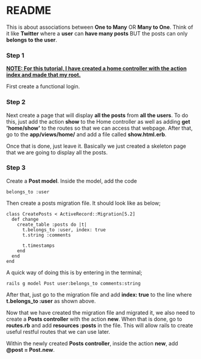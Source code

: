 # README
This is about associations between <strong>One to Many</strong> OR <strong>Many to One</strong>. Think of it like <strong>Twitter</strong> where a <strong>user</strong> can <strong>have many posts</strong> BUT the posts can only <strong>belongs to the user</strong>.

<h3>Step 1</h3>
<u><strong>NOTE: For this tutorial, I have created a home controller with the action index and made that my root.</strong></u>

First create a functional login.

<h3>Step 2</h3>

Next create a page that will display <strong>all the posts</strong> from <strong>all the users</strong>. To do this, just add the action <strong>show</strong> to the Home controller as well as adding <strong>get 'home/show'</strong> to the routes so that we can access that webpage. After that, go to the <strong>app/views/home/</strong> and add a file called <strong>show.html.erb</strong>.

Once that is done, just leave it. Basically we just created a skeleton page that we are going to display all the posts.

<h3>Step 3</h3>

Create a <strong>Post model</strong>. Inside the model, add the code

    belongs_to :user

Then create a posts migration file. It should look like as below;

    class CreatePosts < ActiveRecord::Migration[5.2]
      def change
        create_table :posts do |t|
          t.belongs_to :user, index: true
          t.string :comments

          t.timestamps
        end
      end
    end

A quick way of doing this is by entering in the terminal;

    rails g model Post user:belongs_to comments:string

After that, just go to the migration file and add <strong>index: true</strong> to the line where <strong>t.belongs_to :user</strong> as shown above.

Now that we have created the migration file and migrated it, we also need to create a <strong>Posts controller</strong> with the action <strong>new</strong>. When that is done, go to <strong>routes.rb</strong> and add <strong>resources :posts</strong> in the file. This will allow rails to create useful restful routes that we can use later.

Within the newly created <strong>Posts controller</strong>, inside the action <strong>new</strong>, add <strong>@post = Post.new</strong>.